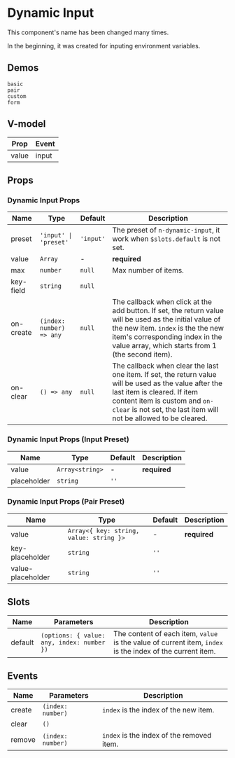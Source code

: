 # Dynamic Input
<!--single-column-->
This component's name has been changed many times.

In the beginning, it was created for inputing environment variables.
## Demos
```demo
basic
pair
custom
form
```

## V-model
|Prop|Event|
|-|-|
|value|input|

## Props
### Dynamic Input Props
|Name|Type|Default|Description|
|-|-|-|-|
|preset|`'input' \| 'preset'`|`'input'`|The preset of `n-dynamic-input`, it work when `$slots.default` is not set.|
|value|`Array`|-|**required**|
|max|`number`|`null`|Max number of items.|
|key-field|`string`|`null`||
|on-create|`(index: number) => any`|`null`|The callback when click at the add button. If set, the return value will be used as the initial value of the new item. `index` is the the new item's corresponding index in the value array, which starts from 1 (the second item).|
|on-clear|`() => any`|`null`|The callback when clear the last one item. If set, the return value will be used as the value after the last item is cleared. If item content item is custom and `on-clear` is not set, the last item will not be allowed to be cleared.|

### Dynamic Input Props (Input Preset)
|Name|Type|Default|Description|
|-|-|-|-|
|value|`Array<string>`|-|**required**|
|placeholder|`string`|`''`||

### Dynamic Input Props (Pair Preset)
|Name|Type|Default|Description|
|-|-|-|-|
|value|`Array<{ key: string, value: string }>`|-|**required**|
|key-placeholder|`string`|`''`||
|value-placeholder|`string`|`''`||

## Slots
|Name|Parameters|Description|
|-|-|-|
|default|`(options: { value: any, index: number })`|The content of each item, `value` is the value of current item, `index` is the index of the current item.|

## Events
|Name|Parameters|Description|
|-|-|-|
|create|`(index: number)`|`index` is the index of the new item.|
|clear|`()`||
|remove|`(index: number)`|`index` is the index of the removed item.| 